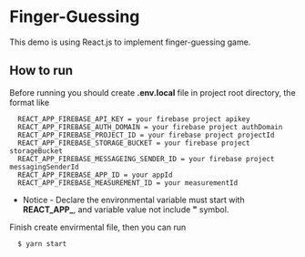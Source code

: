 # **Finger-Guessing**
This demo is using React.js to implement finger-guessing game.
## How to run
Before running you should create **.env.local** file in project root directory, the format like
```
  REACT_APP_FIREBASE_API_KEY = your firebase project apikey
  REACT_APP_FIREBASE_AUTH_DOMAIN = your firebase project authDomain
  REACT_APP_FIREBASE_PROJECT_ID = your firebase project projectId
  REACT_APP_FIREBASE_STORAGE_BUCKET = your firebase project storageBucket
  REACT_APP_FIREBASE_MESSAGEING_SENDER_ID = your firebase project messagingSenderId
  REACT_APP_FIREBASE_APP_ID = your appId
  REACT_APP_FIREBASE_MEASUREMENT_ID = your measurementId
```
* Notice - Declare the environmental variable must start with **REACT_APP_**, and variable value not include **"** symbol.

Finish create envirmental file, then you can run
```
  $ yarn start
```
